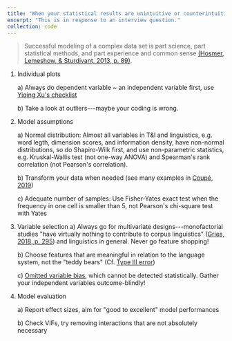 ```yaml
---
title: "When your statistical results are unintuitive or counterintuitive"
excerpt: "This is in response to an interview question."
collection: code
---
```



> Successful modeling of a complex data set is part science, part statistical methods, and part experience and common sense [(Hosmer, Lemeshow, & Sturdivant, 2013, p. 89)](https://www.wiley.com/en-us/Applied+Logistic+Regression,+3rd+Edition-p-9780470582473).

 1. Individual plots  

    a) Always do dependent variable ~ an independent variable first, use [Yiqing Xu's checklist](https://yiqingxu.org/public/checklist.pdf)  
   
    b) Take a look at outliers---maybe your coding is wrong.  

 3. Model assumptions  

    a)  Normal distribution: Almost all variables in T&I and linguistics, e.g. word legth, dimension scores, and information density, have non-normal distributions, so do Shapiro-Wilk first, and use non-parametric statistics, e.g. Kruskal-Wallis test (not one-way ANOVA) and Spearman's rank correlation (not Pearson's correlation).  
   
    b) Transform your data when needed (see many examples in [Coupé, 2019](https://www.frontiersin.org/articles/10.3389/fpsyg.2018.00513/full))  
   
    c) Adequate number of samples: Use Fisher-Yates exact test when the frequency in one cell is smaller than 5, not Pearson's chi-square test with Yates  

 4. Variable selection
    a) Always go for multivariate designs---monofactorial studies "have virtually nothing to contribute to corpus linguistics" ([Gries, 2018, p. 295](https://benjamins.com/catalog/jsls.00005.gri)) and linguistics in general. Never go feature shopping!  
   
    b) Choose features that are meaningful in relation to the language system, not the "teddy bears" (Cf. [Type III error](http://web.stanford.edu/group/bps/cgi-bin/wordpress/wp-content/uploads/2015/06/Tate.pdf))  
   
    c) [Omitted variable bias](https://stats.stackexchange.com/questions/157159/logistic-regression-results-coefficients-counterintuitive), which cannot be detected statistically. Gather your independent variables outcome-blindly!  

 5. Model evaluation  

    a) Report effect sizes, aim for "good to excellent" model performances  
   
    b) Check VIFs, try removing interactions that are not absolutely necessary  
    
    